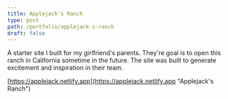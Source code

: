 ```yaml
---
title: Applejack's Ranch
type: post
path: /portfolio/applejack-s-ranch
draft: false
---
```

A starter site I built for my girlfriend's parents.  They're goal is to open this ranch in California sometime in the future.  The site was built to generate excitement and inspiration in their team.

[https://applejack.netlify.app](https://applejack.netlify.app "Applejack's Ranch")